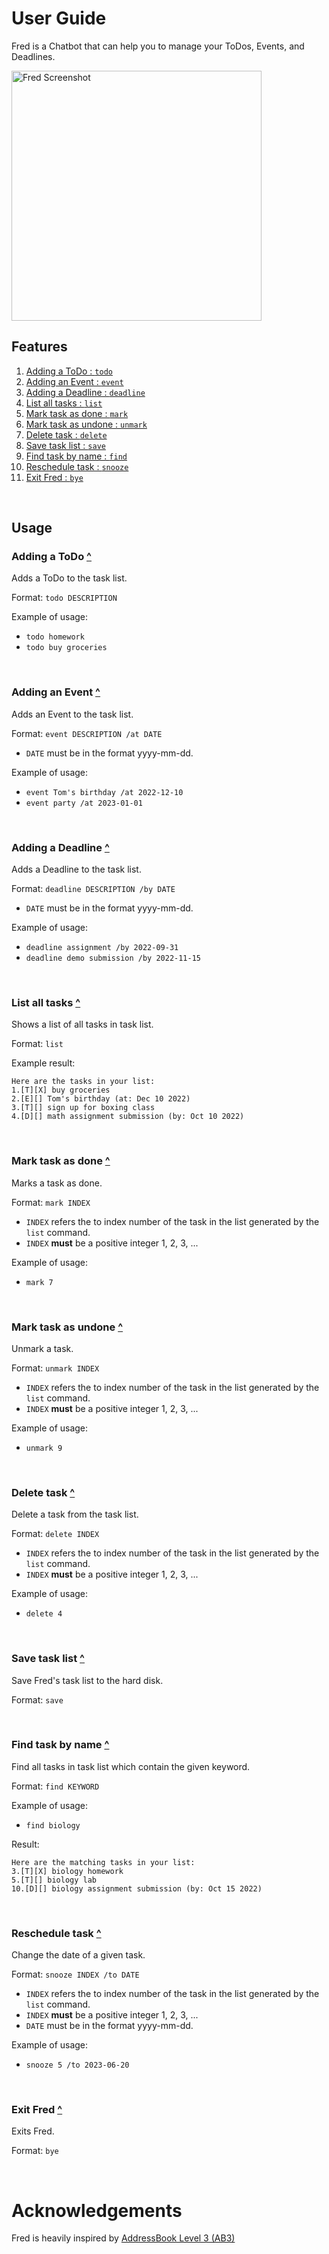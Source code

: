 <!-- Inspired by AB3 user guide https://se-education.org/addressbook-level3/UserGuide.html --->

# User Guide
Fred is a Chatbot that can help you to manage your ToDos, Events, and Deadlines.

<img src="Ui.png" alt="Fred Screenshot" width="400"/>

<br/>


## Features
1. [Adding a ToDo : `todo`](#adding-a-todo)
2. [Adding an Event : `event`](#adding-an-event)
2. [Adding a Deadline : `deadline`](#adding-a-deadline)
3. [List all tasks : `list`](#list-all-tasks)
4. [Mark task as done : `mark`](#mark-task-as-done)
5. [Mark task as undone : `unmark`](#mark-task-as-undone)
6. [Delete task : `delete`](#delete-task)
7. [Save task list : `save`](#save-task-list)
8. [Find task by name : `find`](#find-task-by-name)
9. [Reschedule task : `snooze`](#reschedule-task)
10. [Exit Fred : `bye`](#exit-fred)

<br/>

## Usage

### Adding a ToDo [^](#features)
Adds a ToDo to the task list.

Format: `todo DESCRIPTION`

Example of usage:

- `todo homework`
- `todo buy groceries`

<br/>


### Adding an Event [^](#features)
Adds an Event to the task list.

Format: `event DESCRIPTION /at DATE`
- `DATE` must be in the format yyyy-mm-dd.

Example of usage:

- `event Tom's birthday /at 2022-12-10`
- `event party /at 2023-01-01`

<br/>


### Adding a Deadline [^](#features)
Adds a Deadline to the task list.

Format: `deadline DESCRIPTION /by DATE`
- `DATE` must be in the format yyyy-mm-dd.

Example of usage:

- `deadline assignment /by 2022-09-31`
- `deadline demo submission /by 2022-11-15`

<br/>


### List all tasks [^](#features)
Shows a list of all tasks in task list.

Format: `list`

Example result:

```
Here are the tasks in your list:
1.[T][X] buy groceries
2.[E][] Tom's birthday (at: Dec 10 2022)
3.[T][] sign up for boxing class
4.[D][] math assignment submission (by: Oct 10 2022)
```

<br/>


### Mark task as done [^](#features)
Marks a task as done.

Format: `mark INDEX`
- `INDEX` refers the to index number of the task in the list generated by the `list` command.
- `INDEX` **must** be a positive integer 1, 2, 3, ...

Example of usage:

- `mark 7`

<br/>


### Mark task as undone [^](#features)
Unmark a task.

Format: `unmark INDEX`
- `INDEX` refers the to index number of the task in the list generated by the `list` command.
- `INDEX` **must** be a positive integer 1, 2, 3, ...

Example of usage:

- `unmark 9`

<br/>


### Delete task [^](#features)
Delete a task from the task list.

Format: `delete INDEX`
- `INDEX` refers the to index number of the task in the list generated by the `list` command.
- `INDEX` **must** be a positive integer 1, 2, 3, ...

Example of usage:

- `delete 4`

<br/>


### Save task list [^](#features)
Save Fred's task list to the hard disk.

Format: `save`

<br/>


### Find task by name [^](#features)
Find all tasks in task list which contain the given keyword.

Format: `find KEYWORD`

Example of usage:

- `find biology`

Result:

```
Here are the matching tasks in your list:
3.[T][X] biology homework
5.[T][] biology lab
10.[D][] biology assignment submission (by: Oct 15 2022)
```

<br/>


### Reschedule task [^](#features)
Change the date of a given task.

Format: `snooze INDEX /to DATE`
- `INDEX` refers the to index number of the task in the list generated by the `list` command.
- `INDEX` **must** be a positive integer 1, 2, 3, ...
- `DATE` must be in the format yyyy-mm-dd.

Example of usage:

- `snooze 5 /to 2023-06-20`

<br/>


### Exit Fred [^](#features)
Exits Fred.

Format: `bye`

<br/>


# Acknowledgements
Fred is heavily inspired by [AddressBook Level 3 (AB3)](https://se-education.org/addressbook-level3/)